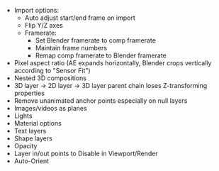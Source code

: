 - Import options:
    - Auto adjust start/end frame on import
    - Flip Y/Z axes
    - Framerate:
        - Set Blender framerate to comp framerate
        - Maintain frame numbers
        - Remap comp framerate to Blender framerate
- Pixel aspect ratio (AE expands horizontally, Blender crops vertically according to "Sensor Fit")
- Nested 3D compositions
- 3D layer -> 2D layer -> 3D layer parent chain loses Z-transforming properties
- Remove unanimated anchor points especially on null layers
- Images/videos as planes
- Lights
- Material options
- Text layers
- Shape layers
- Opacity
- Layer in/out points to Disable in Viewport/Render
- Auto-Orient